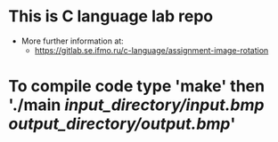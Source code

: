 # This is C language lab repo
* More further information at:
  * https://gitlab.se.ifmo.ru/c-language/assignment-image-rotation

# To compile code type 'make' then './main *input_directory/input.bmp*  *output_directory/output.bmp*'
  

